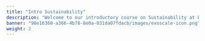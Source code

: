 ```yaml
---
title: "Intro Sustainability"
description: "Welcome to our introductory course on Sustainability at Exoscale. Delving into the core of sustainability, this course navigates the essentials required to comprehend how sustainability initiatives align with broader corporate sustainability goals, particularly within the cloud computing sphere. By understanding the critical aspects of environmental responsibility, social equity, and economic viability, participants will gain a solid foundation in corporate sustainability practices and the impact of regulations such as the EU Corporate Sustainability Reporting Directive (CSRD). This course is designed to equip you with knowledge and understanding with no prerequisites, making it suitable for anyone keen to explore the intersection of sustainability and technology."
banner: "98e16360-a366-4b78-8e0a-031da07fdacb/images/exoscale-icon.png"
weight: 2
---
```

